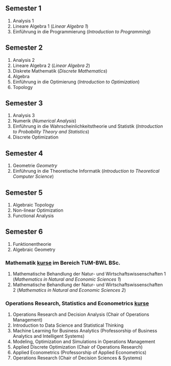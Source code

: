 ## Semester 1
1. Analysis 1
2. Lineare Algebra 1 (*Linear Algebra 1*)
3. Einführung in die Programmierung (*Introduction to Programming*)

## Semester 2
1. Analysis 2
2. Lineare Algebra 2 (*Linear Algebra 2*)
3. Diskrete Mathematik (*Discrete Mathematics*)
4. Algebra
5. Einführung in die Optimierung (*Introduction to Optimization*)
6. Topology

## Semester 3
1. Analysis 3
2. Numerik (*Numerical Analysis*)
3. Einführung in die Wahrscheinlichkeitstheorie und Statistik (*Introduction to Probability Theory and Statistics*)
4. Discrete Optimization

## Semester 4
1. Geometrie *Geometry*
2. Einführung in die Theoretische Informatik (*Introduction to Theoretical Computer Science*)

## Semester 5
1. Algebraic Topology
2. Non-linear Optimization
3. Functional Analysis

## Semester 6
1. Funktionentheorie
2. Algebraic Geometry

### Mathematik [kurse](MBNW) im Bereich TUM-BWL BSc.
1. Mathematische Behandlung der Natur- und Wirtschaftswissenschaften 1 (*Mathematics in Natural and Economic Sciences 1*)
2. Mathematische Behandlung der Natur- und Wirtschaftswissenschaften 2 (*Mathematics in Natural and Economic Sciences 2*)

### Operations Research, Statistics and Econometrics [kurse](TUM-BWL)
1. Operations Research and Decision Analysis (Chair of Operations Management)
2. Introduction to Data Science and Statistical Thinking 
3. Machine Learning for Business Analytics (Professorship of Business Analytics and Intelligent Systems)
4. Modeling, Optimization and Simulations in Operations Management
5. Applied Discrete Optimization (Chair of Operations Research)
6. Applied Econometrics (Professorship of Applied Econometrics)
7. Operations Research (Chair of Decision Sciences & Systems)
